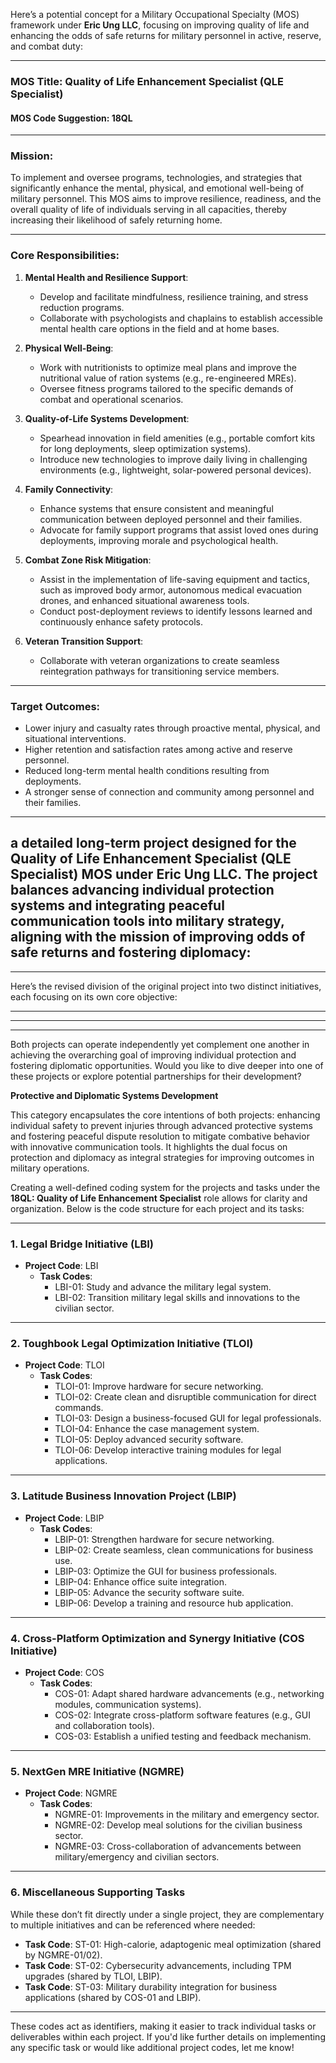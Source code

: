 Here’s a potential concept for a Military Occupational Specialty (MOS) framework under **Eric Ung LLC**, focusing on improving quality of life and enhancing the odds of safe returns for military personnel in active, reserve, and combat duty:

---

### **MOS Title: Quality of Life Enhancement Specialist (QLE Specialist)**  
#### **MOS Code Suggestion**: 18QL

---

### **Mission**:
To implement and oversee programs, technologies, and strategies that significantly enhance the mental, physical, and emotional well-being of military personnel. This MOS aims to improve resilience, readiness, and the overall quality of life of individuals serving in all capacities, thereby increasing their likelihood of safely returning home.

---

### **Core Responsibilities**:
1. **Mental Health and Resilience Support**:
   - Develop and facilitate mindfulness, resilience training, and stress reduction programs.
   - Collaborate with psychologists and chaplains to establish accessible mental health care options in the field and at home bases.

2. **Physical Well-Being**:
   - Work with nutritionists to optimize meal plans and improve the nutritional value of ration systems (e.g., re-engineered MREs).
   - Oversee fitness programs tailored to the specific demands of combat and operational scenarios.

3. **Quality-of-Life Systems Development**:
   - Spearhead innovation in field amenities (e.g., portable comfort kits for long deployments, sleep optimization systems).
   - Introduce new technologies to improve daily living in challenging environments (e.g., lightweight, solar-powered personal devices).

4. **Family Connectivity**:
   - Enhance systems that ensure consistent and meaningful communication between deployed personnel and their families.
   - Advocate for family support programs that assist loved ones during deployments, improving morale and psychological health.

5. **Combat Zone Risk Mitigation**:
   - Assist in the implementation of life-saving equipment and tactics, such as improved body armor, autonomous medical evacuation drones, and enhanced situational awareness tools.
   - Conduct post-deployment reviews to identify lessons learned and continuously enhance safety protocols.

6. **Veteran Transition Support**:
   - Collaborate with veteran organizations to create seamless reintegration pathways for transitioning service members.

---

### **Target Outcomes**:
- Lower injury and casualty rates through proactive mental, physical, and situational interventions.
- Higher retention and satisfaction rates among active and reserve personnel.
- Reduced long-term mental health conditions resulting from deployments.
- A stronger sense of connection and community among personnel and their families.

---

## a detailed long-term project designed for the **Quality of Life Enhancement Specialist (QLE Specialist)** MOS under **Eric Ung LLC**. The project balances advancing individual protection systems and integrating peaceful communication tools into military strategy, aligning with the mission of improving odds of safe returns and fostering diplomacy:

---




Here’s the revised division of the original project into two distinct initiatives, each focusing on its own core objective:

---

---

---

Both projects can operate independently yet complement one another in achieving the overarching goal of improving individual protection and fostering diplomatic opportunities. Would you like to dive deeper into one of these projects or explore potential partnerships for their development?




**Protective and Diplomatic Systems Development**  

This category encapsulates the core intentions of both projects: enhancing individual safety to prevent injuries through advanced protective systems and fostering peaceful dispute resolution to mitigate combative behavior with innovative communication tools. It highlights the dual focus on protection and diplomacy as integral strategies for improving outcomes in military operations.






Creating a well-defined coding system for the projects and tasks under the **18QL: Quality of Life Enhancement Specialist** role allows for clarity and organization. Below is the code structure for each project and its tasks:

---

### **1. Legal Bridge Initiative (LBI)**  
- **Project Code**: LBI  
  - **Task Codes**:
    - LBI-01: Study and advance the military legal system.
    - LBI-02: Transition military legal skills and innovations to the civilian sector.

---

### **2. Toughbook Legal Optimization Initiative (TLOI)**  
- **Project Code**: TLOI  
  - **Task Codes**:
    - TLOI-01: Improve hardware for secure networking.
    - TLOI-02: Create clean and disruptible communication for direct commands.
    - TLOI-03: Design a business-focused GUI for legal professionals.
    - TLOI-04: Enhance the case management system.
    - TLOI-05: Deploy advanced security software.
    - TLOI-06: Develop interactive training modules for legal applications.

---

### **3. Latitude Business Innovation Project (LBIP)**  
- **Project Code**: LBIP  
  - **Task Codes**:
    - LBIP-01: Strengthen hardware for secure networking.
    - LBIP-02: Create seamless, clean communications for business use.
    - LBIP-03: Optimize the GUI for business professionals.
    - LBIP-04: Enhance office suite integration.
    - LBIP-05: Advance the security software suite.
    - LBIP-06: Develop a training and resource hub application.

---

### **4. Cross-Platform Optimization and Synergy Initiative (COS Initiative)**  
- **Project Code**: COS  
  - **Task Codes**:
    - COS-01: Adapt shared hardware advancements (e.g., networking modules, communication systems).
    - COS-02: Integrate cross-platform software features (e.g., GUI and collaboration tools).
    - COS-03: Establish a unified testing and feedback mechanism.

---

### **5. NextGen MRE Initiative (NGMRE)**  
- **Project Code**: NGMRE  
  - **Task Codes**:
    - NGMRE-01: Improvements in the military and emergency sector.
    - NGMRE-02: Develop meal solutions for the civilian business sector.
    - NGMRE-03: Cross-collaboration of advancements between military/emergency and civilian sectors.

---

### **6. Miscellaneous Supporting Tasks**
While these don’t fit directly under a single project, they are complementary to multiple initiatives and can be referenced where needed:  
- **Task Code**: ST-01: High-calorie, adaptogenic meal optimization (shared by NGMRE-01/02).  
- **Task Code**: ST-02: Cybersecurity advancements, including TPM upgrades (shared by TLOI, LBIP).  
- **Task Code**: ST-03: Military durability integration for business applications (shared by COS-01 and LBIP).  

---

These codes act as identifiers, making it easier to track individual tasks or deliverables within each project. If you'd like further details on implementing any specific task or would like additional project codes, let me know!



